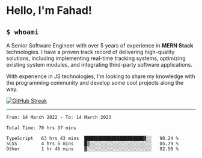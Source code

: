 <h1>Hello, I'm Fahad!</h1>

<h2><code>$ whoami</code></h2>

A Senior Software Engineer with over 5 years of experience in **MERN Stack** technologies. I have a proven track record of delivering high-quality solutions, including implementing real-time tracking systems, optimizing existing system modules, and integrating third-party software applications.

With experience in JS technologies, I'm looking to share my knowledge with the programming community and develop some cool projects along the way.

[![GitHub Streak](https://streak-stats.demolab.com?user=heyFahad)](https://git.io/streak-stats)

---

<!--START_SECTION:waka-->

```text
From: 14 March 2022 - To: 14 March 2023

Total Time: 70 hrs 37 mins

TypeScript   63 hrs 43 mins  ██████████████████████▓░░   90.24 %
SCSS         4 hrs 5 mins    █▒░░░░░░░░░░░░░░░░░░░░░░░   05.79 %
Other        1 hr 46 mins    ▓░░░░░░░░░░░░░░░░░░░░░░░░   02.50 %
```

<!--END_SECTION:waka-->

<!--
**heyFahad/heyFahad** is a ✨ _special_ ✨ repository because its `README.md` (this file) appears on your GitHub profile.

Here are some ideas to get you started:

- 🔭 I’m currently working on ...
- 🌱 I’m currently learning ...
- 👯 I’m looking to collaborate on ...
- 🤔 I’m looking for help with ...
- 💬 Ask me about ...
- 📫 How to reach me: ...
- 😄 Pronouns: ...
- ⚡ Fun fact: ...
-->
